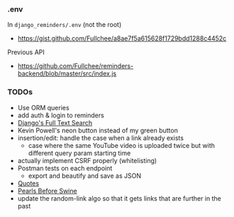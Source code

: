
### .env
In `django_reminders/.env` (not the root)
* https://gist.github.com/Fullchee/a8ae7f5a615628f1729bdd1288c4452c

Previous API
* https://github.com/Fullchee/reminders-backend/blob/master/src/index.js

### TODOs
* Use ORM queries
* add auth & login to reminders
* [Django's Full Text Search](https://docs.djangoproject.com/en/3.2/ref/contrib/postgres/search/)
* Kevin Powell's neon button instead of my green button
* insertion/edit: handle the case when a link already exists
   * case where the same YouTube video is uploaded twice but with different query param starting time
* actually implement CSRF properly (whitelisting)
* Postman tests on each endpoint
   * export and beautify and save as JSON
* [Quotes](https://docs.google.com/document/d/1Jyacu6CO1NjgtO17r9vORFg3yML1td2NTnNnBCPLTEc/edit#bookmark=id.s5flor9nxcny)
* [Pearls Before Swine](https://drive.google.com/drive/u/0/folders/0BzXAmMBrEg0MTUpiNG0wMk1BazQ)
* update the random-link algo so that it gets links that are further in the past
